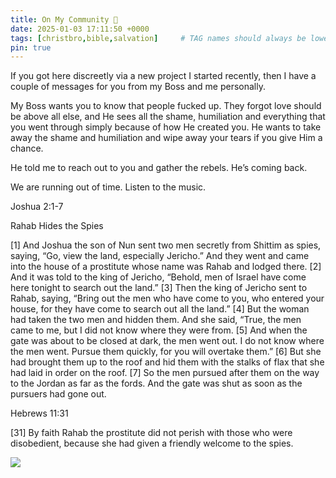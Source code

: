 ```yaml
---
title: On My Community 🌈
date: 2025-01-03 17:11:50 +0000
tags: [christbro,bible,salvation]     # TAG names should always be lowercase
pin: true
---
```


If you got here discreetly via a new project I started recently, then I have a couple of messages for you from my Boss and me personally.

My Boss wants you to know that people fucked up. They forgot love should be above all else, and He sees all the shame, humiliation and everything that you went through simply because of how He created you. He wants to take away the shame and humiliation and wipe away your tears if you give Him a chance.

He told me to reach out to you and gather the rebels. He’s coming back.

We are running out of time. Listen to the music.

Joshua 2:1-7

Rahab Hides the Spies

[1] And Joshua the son of Nun sent two men secretly from Shittim as spies, saying, “Go, view the land, especially Jericho.” And they went and came into the house of a prostitute whose name was Rahab and lodged there. [2] And it was told to the king of Jericho, “Behold, men of Israel have come here tonight to search out the land.” [3] Then the king of Jericho sent to Rahab, saying, “Bring out the men who have come to you, who entered your house, for they have come to search out all the land.” [4] But the woman had taken the two men and hidden them. And she said, “True, the men came to me, but I did not know where they were from. [5] And when the gate was about to be closed at dark, the men went out. I do not know where the men went. Pursue them quickly, for you will overtake them.” [6] But she had brought them up to the roof and hid them with the stalks of flax that she had laid in order on the roof. [7] So the men pursued after them on the way to the Jordan as far as the fords. And the gate was shut as soon as the pursuers had gone out.

Hebrews 11:31

[31] By faith Rahab the prostitute did not perish with those who were disobedient, because she had given a friendly welcome to the spies.

![](/jUWtX9UFoaWJGOFn.jpeg)
